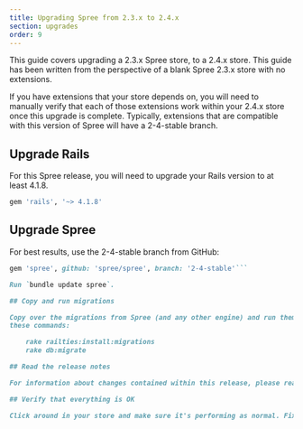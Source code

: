 ```yaml
---
title: Upgrading Spree from 2.3.x to 2.4.x
section: upgrades
order: 9
---
```


This guide covers upgrading a 2.3.x Spree store, to a 2.4.x store. This
guide has been written from the perspective of a blank Spree 2.3.x store with
no extensions.

If you have extensions that your store depends on, you will need to manually
verify that each of those extensions work within your 2.4.x store once this
upgrade is complete. Typically, extensions that are compatible with this
version of Spree will have a 2-4-stable branch.

## Upgrade Rails

For this Spree release, you will need to upgrade your Rails version to at least 4.1.8.

```ruby
gem 'rails', '~> 4.1.8'
```

## Upgrade Spree

For best results, use the 2-4-stable branch from GitHub:

````ruby
gem 'spree', github: 'spree/spree', branch: '2-4-stable'```

Run `bundle update spree`.

## Copy and run migrations

Copy over the migrations from Spree (and any other engine) and run them using
these commands:

    rake railties:install:migrations
    rake db:migrate

## Read the release notes

For information about changes contained within this release, please read the [2.4.0 Release Notes](http://guides.spreecommerce.org/release_notes/spree_2_4_0.html).

## Verify that everything is OK

Click around in your store and make sure it's performing as normal. Fix any deprecation warnings you see.
````
